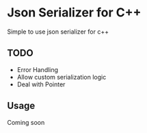 # Json Serializer for C++

Simple to use json serializer for c++

## TODO

- Error Handling
- Allow custom serialization logic
- Deal with Pointer

## Usage


Coming soon